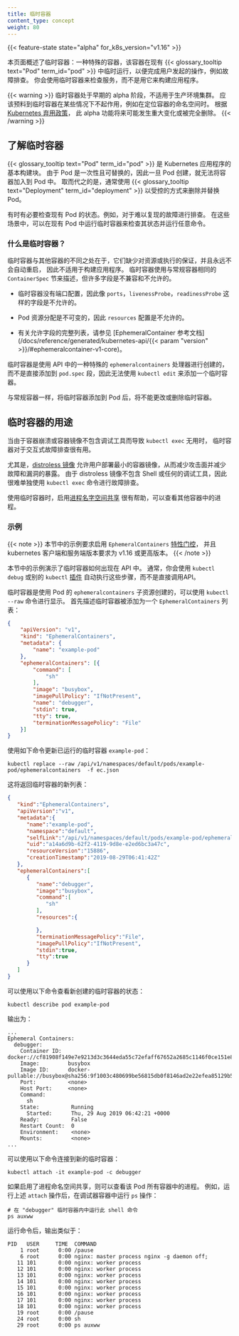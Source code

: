 ```yaml
---
title: 临时容器
content_type: concept
weight: 80
---
```


<!--
title: Ephemeral Containers
content_type: concept
weight: 80
-->

<!-- overview -->

{{< feature-state state="alpha" for_k8s_version="v1.16" >}}

<!--
This page provides an overview of ephemeral containers: a special type of container
that runs temporarily in an existing {{< glossary_tooltip term_id="pod" >}} to
accomplish user-initiated actions such as troubleshooting. You use ephemeral
containers to inspect services rather than to build applications.
-->
本页面概述了临时容器：一种特殊的容器，该容器在现有 {{< glossary_tooltip text="Pod" term_id="pod" >}}
中临时运行，以便完成用户发起的操作，例如故障排查。
你会使用临时容器来检查服务，而不是用它来构建应用程序。

<!--
Ephemeral containers are in early alpha state and are not suitable for production
clusters. You should expect the feature not to work in some situations, such as
when targeting the namespaces of a container. In accordance with the [Kubernetes
Deprecation Policy](/docs/reference/using-api/deprecation-policy/), this alpha
feature could change significantly in the future or be removed entirely.
-->
{{< warning >}}
临时容器处于早期的 alpha 阶段，不适用于生产环境集群。
应该预料到临时容器在某些情况下不起作用，例如在定位容器的命名空间时。
根据 [Kubernetes 弃用政策](/zh/docs/reference/using-api/deprecation-policy/)，
此 alpha 功能将来可能发生重大变化或被完全删除。
{{< /warning >}}

<!-- body -->

<!--
## Understanding ephemeral containers

{{< glossary_tooltip text="Pods" term_id="pod" >}} are the fundamental building
block of Kubernetes applications. Since Pods are intended to be disposable and
replaceable, you cannot add a container to a Pod once it has been created.
Instead, you usually delete and replace Pods in a controlled fashion using
{{< glossary_tooltip text="deployments" term_id="deployment" >}}.
-->
## 了解临时容器

{{< glossary_tooltip text="Pod" term_id="pod" >}} 是 Kubernetes 应用程序的基本构建块。
由于 Pod 是一次性且可替换的，因此一旦 Pod 创建，就无法将容器加入到 Pod 中。
取而代之的是，通常使用 {{< glossary_tooltip text="Deployment" term_id="deployment" >}}
以受控的方式来删除并替换 Pod。

<!--
Sometimes it's necessary to inspect the state of an existing Pod, however, for
example to troubleshoot a hard-to-reproduce bug. In these cases you can run
an ephemeral container in an existing Pod to inspect its state and run
arbitrary commands.
-->
有时有必要检查现有 Pod 的状态。例如，对于难以复现的故障进行排查。
在这些场景中，可以在现有 Pod 中运行临时容器来检查其状态并运行任意命令。

<!--
### What is an ephemeral container?

Ephemeral containers differ from other containers in that they lack guarantees
for resources or execution, and they will never be automatically restarted, so
they are not appropriate for building applications.  Ephemeral containers are
described using the same `ContainerSpec` as regular containers, but many fields
are incompatible and disallowed for ephemeral containers.
-->
### 什么是临时容器？

临时容器与其他容器的不同之处在于，它们缺少对资源或执行的保证，并且永远不会自动重启，
因此不适用于构建应用程序。
临时容器使用与常规容器相同的 `ContainerSpec` 节来描述，但许多字段是不兼容和不允许的。

<!--
- Ephemeral containers may not have ports, so fields such as `ports`,
  `livenessProbe`, `readinessProbe` are disallowed.
- Pod resource allocations are immutable, so setting `resources` is disallowed.
- For a complete list of allowed fields, see the [EphemeralContainer reference
  documentation](/docs/reference/generated/kubernetes-api/{{< param "version" >}}/#ephemeralcontainer-v1-core).
-->
- 临时容器没有端口配置，因此像 `ports`，`livenessProbe`，`readinessProbe`
  这样的字段是不允许的。

- Pod 资源分配是不可变的，因此 `resources` 配置是不允许的。

- 有关允许字段的完整列表，请参见
  [EphemeralContainer 参考文档](/docs/reference/generated/kubernetes-api/{{< param "version" >}}/#ephemeralcontainer-v1-core)。

<!--
Ephemeral containers are created using a special `ephemeralcontainers` handler
in the API rather than by adding them directly to `pod.spec`, so it's not
possible to add an ephemeral container using `kubectl edit`.
-->
临时容器是使用 API 中的一种特殊的 `ephemeralcontainers` 处理器进行创建的，
而不是直接添加到 `pod.spec` 段，因此无法使用 `kubectl edit` 来添加一个临时容器。

<!--
Like regular containers, you may not change or remove an ephemeral container
after you have added it to a Pod.
-->
与常规容器一样，将临时容器添加到 Pod 后，将不能更改或删除临时容器。

<!--
## Uses for ephemeral containers

Ephemeral containers are useful for interactive troubleshooting when `kubectl
exec` is insufficient because a container has crashed or a container image
doesn't include debugging utilities.
-->
## 临时容器的用途

当由于容器崩溃或容器镜像不包含调试工具而导致 `kubectl exec` 无用时，
临时容器对于交互式故障排查很有用。

<!--
In particular, [distroless images](https://github.com/GoogleContainerTools/distroless)
enable you to deploy minimal container images that reduce attack surface
and exposure to bugs and vulnerabilities. Since distroless images do not include a
shell or any debugging utilities, it's difficult to troubleshoot distroless
images using `kubectl exec` alone.
-->
尤其是，[distroless 镜像](https://github.com/GoogleContainerTools/distroless)
允许用户部署最小的容器镜像，从而减少攻击面并减少故障和漏洞的暴露。
由于 distroless 镜像不包含 Shell 或任何的调试工具，因此很难单独使用
`kubectl exec` 命令进行故障排查。

<!--
When using ephemeral containers, it's helpful to enable [process namespace
sharing](/docs/tasks/configure-pod-container/share-process-namespace/) so
you can view processes in other containers.
-->
使用临时容器时，启用[进程名字空间共享](/zh/docs/tasks/configure-pod-container/share-process-namespace/)
很有帮助，可以查看其他容器中的进程。

<!--
### Examples

The examples in this section require the `EphemeralContainers` [feature
gate](/docs/reference/command-line-tools-reference/feature-gates/) to be
enabled, and Kubernetes client and server version v1.16 or later.
-->
### 示例

{{< note >}}
本节中的示例要求启用 `EphemeralContainers`
[特性门控](/zh/docs/reference/command-line-tools-reference/feature-gates/)，
并且 kubernetes 客户端和服务端版本要求为 v1.16 或更高版本。
{{< /note >}}

<!--
The examples in this section demonstrate how ephemeral containers appear in
the API. You would normally use `kubectl debug` or another `kubectl`
[plugin](/docs/tasks/extend-kubectl/kubectl-plugins/) to automate these steps
rather than invoking the API directly.
-->
本节中的示例演示了临时容器如何出现在 API 中。
通常，你会使用 `kubectl debug` 或别的 `kubectl`
[插件](/zh/docs/tasks/extend-kubectl/kubectl-plugins/) 自动执行这些步骤，而不是直接调用API。

<!--
Ephemeral containers are created using the `ephemeralcontainers` subresource
of Pod, which can be demonstrated using `kubectl -raw`. First describe
the ephemeral container to add as an `EphemeralContainers` list:
-->
临时容器是使用 Pod 的 `ephemeralcontainers` 子资源创建的，可以使用
`kubectl --raw` 命令进行显示。
首先描述临时容器被添加为一个 `EphemeralContainers` 列表：

```json
{
    "apiVersion": "v1",
    "kind": "EphemeralContainers",
    "metadata": {
        "name": "example-pod"
    },
    "ephemeralContainers": [{
        "command": [
            "sh"
        ],
        "image": "busybox",
        "imagePullPolicy": "IfNotPresent",
        "name": "debugger",
        "stdin": true,
        "tty": true,
        "terminationMessagePolicy": "File"
    }]
}
```

<!--
To update the ephemeral containers of the already running `example-pod`:
-->
使用如下命令更新已运行的临时容器 `example-pod`：

```shell
kubectl replace --raw /api/v1/namespaces/default/pods/example-pod/ephemeralcontainers  -f ec.json
```

<!--
This will return the new list of ephemeral containers:
-->
这将返回临时容器的新列表：

```json
{
   "kind":"EphemeralContainers",
   "apiVersion":"v1",
   "metadata":{
      "name":"example-pod",
      "namespace":"default",
      "selfLink":"/api/v1/namespaces/default/pods/example-pod/ephemeralcontainers",
      "uid":"a14a6d9b-62f2-4119-9d8e-e2ed6bc3a47c",
      "resourceVersion":"15886",
      "creationTimestamp":"2019-08-29T06:41:42Z"
   },
   "ephemeralContainers":[
      {
         "name":"debugger",
         "image":"busybox",
         "command":[
            "sh"
         ],
         "resources":{

         },
         "terminationMessagePolicy":"File",
         "imagePullPolicy":"IfNotPresent",
         "stdin":true,
         "tty":true
      }
   ]
}
```

<!--
You can view the state of the newly created ephemeral container using `kubectl describe`:
-->
可以使用以下命令查看新创建的临时容器的状态：

```shell
kubectl describe pod example-pod
```

输出为：

```
...
Ephemeral Containers:
  debugger:
    Container ID:  docker://cf81908f149e7e9213d3c3644eda55c72efaff67652a2685c1146f0ce151e80f
    Image:         busybox
    Image ID:      docker-pullable://busybox@sha256:9f1003c480699be56815db0f8146ad2e22efea85129b5b5983d0e0fb52d9ab70
    Port:          <none>
    Host Port:     <none>
    Command:
      sh
    State:          Running
      Started:      Thu, 29 Aug 2019 06:42:21 +0000
    Ready:          False
    Restart Count:  0
    Environment:    <none>
    Mounts:         <none>
...
```

<!--
You can attach to the new ephemeral container using `kubectl attach`:
-->
可以使用以下命令连接到新的临时容器：

```shell
kubectl attach -it example-pod -c debugger
```

<!--
If process namespace sharing is enabled, you can see processes from all the containers in that Pod.
For example, after attaching, you run `ps` in the debugger container:
-->
如果启用了进程命名空间共享，则可以查看该 Pod 所有容器中的进程。
例如，运行上述 `attach` 操作后，在调试器容器中运行 `ps` 操作：

```shell
# 在 "debugger" 临时容器内中运行此 shell 命令
ps auxww
```

运行命令后，输出类似于：

```
PID   USER     TIME  COMMAND
    1 root      0:00 /pause
    6 root      0:00 nginx: master process nginx -g daemon off;
   11 101       0:00 nginx: worker process
   12 101       0:00 nginx: worker process
   13 101       0:00 nginx: worker process
   14 101       0:00 nginx: worker process
   15 101       0:00 nginx: worker process
   16 101       0:00 nginx: worker process
   17 101       0:00 nginx: worker process
   18 101       0:00 nginx: worker process
   19 root      0:00 /pause
   24 root      0:00 sh
   29 root      0:00 ps auxww
```

